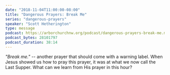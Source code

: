 ```yaml
---
date: "2018-11-04T11:00:00-08:00"
title: "Dangerous Prayers: Break Me"
series: "dangerous-prayers"
speaker: "Scott Hetherington"
type: message
podcast: https://arborchurchnw.org/podcast/dangerous-prayers-break-me.m4a
podcast_bytes: 28101797
podcast_duration: 38:14
---
```


*"Break me."* -- another prayer that should come with a warning label. When Jesus showed us how to pray this prayer, it
was at what we now call the Last Supper. What can we learn from His prayer in this hour?


